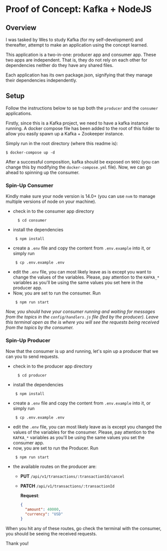 # Proof of Concept: Kafka + NodeJS

## Overview
I was tasked by Wes to study Kafka (for my self-development) and thereafter, attempt to make an application using the concept learned.

This application is a two-in-one: producer app and consumer app. These two apps are independent. That is, they do not rely on each other for dependencies neither do they have any shared files.

Each application has its own package.json, signifying that they manage their dependencies independently.

## Setup
Follow the instructions below to se tup both the `producer` and the `consumer` applications.

Firstly, since this is a Kafka project, we need to have a kafka instance running. A docker compose file has been added to the root of this folder to allow you easily spawn up a Kafka + Zookeeper instance.

Simply run in the root directory (where this readme is):
```shell
$ docker-compose up -d
```
After a successful composition, kafka should be exposed on `9092` (you can change this by modifying the `docker-compose.yml` file). Now, we can go ahead to spinning up the consumer.

### Spin-Up Consumer
Kindly make sure your node version is 14.0+ (you can use `nvm` to manage multiple versions of node on your machine).

- check in to the consumer app directory
  ```shell
    $ cd consumer  
  ```
- install the dependencies
  ```shell
   $ npm install
  ```
- create a `.env` file and copy the content from `.env.example` into it, or simply run
  ```shell
   $ cp .env.example .env
  ```
- edit the `.env` file, you can most likely leave as is except you want to change the values of the variables. Please, pay attention to the `KAFKA_*` variables as you'll be using the same values you set here in the producer app. 
- Now, you are set to run the consumer. Run
  ```shell
   $ npm run start
  ```
_Now, you should have your consumer running and waiting for messages from the topics in the `config/handlers.js` file (fed by the producer). Leave this terminal open as the is where you will see the requests being received from the topics by the consumer._

### Spin-Up Producer
Now that the consumer is up and running, let's spin up a producer that we can you to send requests.

- check in to the producer app directory
  ```shell
    $ cd producer  
  ```
- install the dependencies
  ```shell
   $ npm install
  ```
- create a `.env` file and copy the content from `.env.example` into it, or simply run
  ```shell
   $ cp .env.example .env
  ```
- edit the `.env` file, you can most likely leave as is except you changed the values of the variables for the consumer. Please, pay attention to the `KAFKA_*` variables as you'll be using the same values you set the consumer app.
- now, you are set to run the Producer. Run
  ```shell
   $ npm run start
  ```
- the available routes on the producer are:
  - **PUT** `/api/v1/transactions/:transactionId/cancel`
  - **PATCH** `/api/v1/transactions/:transactionId` 
  
    **Request**:
    ```json
    {
      "amount": 40000,
      "currency": "USD" 
    }
    ```

When you hit any of these routes, go check the terminal with the consumer, you should be seeing the received requests.

Thank you!